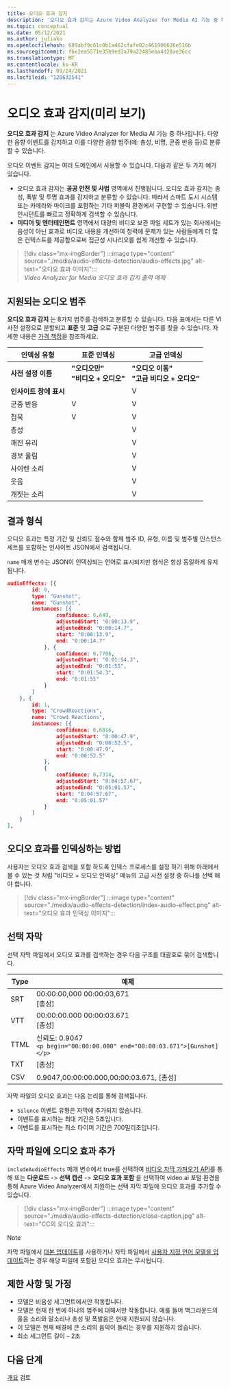 ```yaml
---
title: 오디오 효과 감지
description: '오디오 효과 감지는 Azure Video Analyzer for Media AI 기능 중 하나입니다. 다양한 음향 이벤트를 감지하고 이를 다양한 음향 범주(예: 총성, 비명, 군중 반응 등)로 분류할 수 있습니다.'
ms.topic: conceptual
ms.date: 05/12/2021
ms.author: juliako
ms.openlocfilehash: 689abf9c61c0b1a462cfafe02c461906626e516b
ms.sourcegitcommit: f6e2ea5571e35b9ed3a79a22485eba4d20ae36cc
ms.translationtype: MT
ms.contentlocale: ko-KR
ms.lasthandoff: 09/24/2021
ms.locfileid: "128632541"
---
```

#  <a name="audio-effects-detection-preview"></a>오디오 효과 감지(미리 보기)

**오디오 효과 감지** 는 Azure Video Analyzer for Media AI 기능 중 하나입니다. 다양한 음향 이벤트를 감지하고 이를 다양한 음향 범주(예: 총성, 비명, 군중 반응 등)로 분류할 수 있습니다.
 
오디오 이벤트 감지는 여러 도메인에서 사용할 수 있습니다. 다음과 같은 두 가지 예가 있습니다.

* 오디오 효과 감지는 **공공 안전 및 사법** 영역에서 진행됩니다. 오디오 효과 감지는 총성, 폭발 및 투명 효과를 감지하고 분류할 수 있습니다. 따라서 스마트 도시 시스템 또는 카메라와 마이크를 포함하는 기타 퍼블릭 환경에서 구현할 수 있습니다. 위반 인시던트를 빠르고 정확하게 검색할 수 있습니다. 
* **미디어 및 엔터테인먼트** 영역에서 대량의 비디오 보관 파일 세트가 있는 회사에서는 음성이 아닌 효과로 비디오 내용을 개선하여 청력에 문제가 있는 사람들에게 더 많은 컨텍스트를 제공함으로써 접근성 시나리오를 쉽게 개선할 수 있습니다.

> [!div class="mx-imgBorder"]
> :::image type="content" source="./media/audio-effects-detection/audio-effects.jpg" alt-text="오디오 효과 이미지":::
<br/>*Video Analyzer for Media 오디오 효과 감지 출력 예제*

## <a name="supported-audio-categories"></a>지원되는 오디오 범주  

**오디오 효과 감지** 는 8가지 범주를 검색하고 분류할 수 있습니다. 다음 표에서는 다른 VI 사전 설정으로 분할되고 **표준** 및 **고급** 으로 구분된 다양한 범주를 찾을 수 있습니다. 자세한 내용은 [가격 책정](https://azure.microsoft.com/pricing/details/media-services/)을 참조하세요.

|인덱싱 유형 |표준 인덱싱| 고급 인덱싱|
|---|---|---|
|**사전 설정 이름** |**"오디오만"** <br/>**"비디오 + 오디오"** |**"오디오 이동"**<br/> **"고급 비디오 + 오디오"**|
|**인사이트 창에 표시**|| V|
|군중 반응 |V| V|
| 침묵| V| V|
| 총성 ||V |
| 깨진 유리 ||V|
| 경보 울림|| V |
| 사이렌 소리|| V |
| 웃음|| V |
| 개짓는 소리|| V|

## <a name="result-formats"></a>결과 형식

오디오 효과는 특정 기간 및 신뢰도 점수와 함께 범주 ID, 유형, 이름 및 범주별 인스턴스 세트를 포함하는 인사이트 JSON에서 검색됩니다.

`name` 매개 변수는 JSON이 인덱싱되는 언어로 표시되지만 형식은 항상 동일하게 유지됩니다.

```json
audioEffects: [{
        id: 0,
        type: "Gunshot",
        name: "Gunshot",
        instances: [{
                confidence: 0.649,
                adjustedStart: "0:00:13.9",
                adjustedEnd: "0:00:14.7",
                start: "0:00:13.9",
                end: "0:00:14.7"
            }, {
                confidence: 0.7706,
                adjustedStart: "0:01:54.3",
                adjustedEnd: "0:01:55",
                start: "0:01:54.3",
                end: "0:01:55"
            }
        ]
    }, {
        id: 1,
        type: "CrowdReactions",
        name: "Crowd Reactions",
        instances: [{
                confidence: 0.6816,
                adjustedStart: "0:00:47.9",
                adjustedEnd: "0:00:52.5",
                start: "0:00:47.9",
                end: "0:00:52.5"
            },
            {
                confidence: 0.7314,
                adjustedStart: "0:04:57.67",
                adjustedEnd: "0:05:01.57",
                start: "0:04:57.67",
                end: "0:05:01.57"
            }
        ]
    }
],
```

## <a name="how-to-index-audio-effects"></a>오디오 효과를 인덱싱하는 방법

사용자는 오디오 효과 검색을 포함 하도록 인덱스 프로세스를 설정 하기 위해 아래에서 볼 수 있는 것 처럼 "비디오 + 오디오 인덱싱" 메뉴의 고급 사전 설정 중 하나를 선택 해야 합니다.

> [!div class="mx-imgBorder"]
> :::image type="content" source="./media/audio-effects-detection/index-audio-effect.png" alt-text="오디오 효과 인덱싱 이미지":::

## <a name="closed-caption"></a>선택 자막

선택 자막 파일에서 오디오 효과를 검색하는 경우 다음 구조를 대괄호로 묶어 검색합니다.

|Type| 예제|
|---|---|
|SRT |00:00:00,000  00:00:03,671<br/>[총성]|
|VTT |00:00:00.000  00:00:03.671<br/>[총성]|
|TTML|신뢰도: 0.9047 <br/> `<p begin="00:00:00.000" end="00:00:03.671">[Gunshot]</p>`|
|TXT |[총성]|
|CSV |0.9047,00:00:00.000,00:00:03.671, [총성]|

자막 파일의 오디오 효과는 다음 논리를 통해 검색됩니다.

* `Silence` 이벤트 유형은 자막에 추가되지 않습니다.
* 이벤트를 표시하는 최대 기간은 5초입니다.
* 이벤트를 표시하는 최소 타이머 기간은 700밀리초입니다.

## <a name="adding-audio-effects-in-closed-caption-files"></a>자막 파일에 오디오 효과 추가

`includeAudioEffects` 매개 변수에서 true를 선택하여 [비디오 자막 가져오기 API](https://api-portal.videoindexer.ai/api-details#api=Operations&operation=Get-Video-Captions)를 통해 또는 **다운로드** -> **선택 캡션** -> **오디오 효과 포함** 을 선택하여 video.ai 포털 환경을 통해 Azure Video Analyzer에서 지원하는 선택 자막 파일에 오디오 효과를 추가할 수 있습니다.

> [!div class="mx-imgBorder"]
> :::image type="content" source="./media/audio-effects-detection/close-caption.jpg" alt-text="CC의 오디오 효과":::

> [!NOTE]
> 자막 파일에서 [대본 업데이트](https://api-portal.videoindexer.ai/api-details#api=Operations&operation=Update-Video-Transcript)를 사용하거나 자막 파일에서 [사용자 지정 언어 모델을 업데이트](https://api-portal.videoindexer.ai/api-details#api=Operations&operation=Update-Language-Model)하는 경우 해당 파일에 포함된 오디오 효과는 무시됩니다.

## <a name="limitations-and-assumptions"></a>제한 사항 및 가정

* 모델은 비음성 세그먼트에서만 작동합니다.
* 모델은 현재 한 번에 하나의 범주에 대해서만 작동합니다. 예를 들어 백그라운드의 울음 소리와 말소리나 총성 및 폭발음은 현재 지원되지 않습니다.
* 이 모델은 현재 배경에 큰 소리의 음악이 들리는 경우를 지원하지 않습니다.
* 최소 세그먼트 길이 – 2초

## <a name="next-steps"></a>다음 단계

[개요](video-indexer-overview.md) 검토
